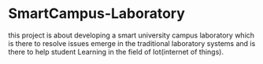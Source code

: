 # SmartCampus-Laboratory
this project is about developing a smart university campus laboratory which is there to resolve issues emerge in the traditional laboratory systems and is there to help student 
Learning in the field of Iot(internet of things).
